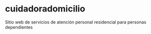 # cuidadoradomicilio
Sitio web de servicios de atención personal residencial para personas dependientes
